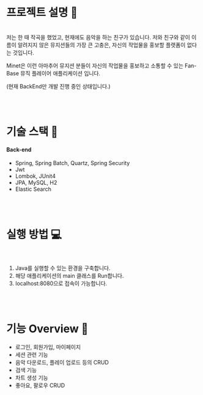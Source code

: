 # 프로젝트 설명 🎵

<br/>
 저는 한 때 작곡을 했었고, 현재에도 음악을 하는 친구가 있습니다. 저와 친구와 같이 이름이 알려지지 않은 뮤지션들의 가장 큰 고충은, 자신의 작업물을 홍보할 플랫폼이 없다는 것입니다.
 
 Minet은 이런 아마추어 뮤지션 분들이 자신의 작업물을 홍보하고 소통할 수 있는 Fan-Base 뮤직 플레이어 애플리케이션 입니다.
 
 (현재 BackEnd만 개발 진행 중인 상태입니다.)

<br/>
<br/>

# 기술 스택 📃


#### Back-end
+ Spring, Spring Batch, Quartz, Spring Security
+ Jwt
+ Lombok, JUnit4
+ JPA, MySQL, H2
+ Elastic Search

<br/>
<br/>

# 실행 방법 💻

<br/>

1. Java를 실행할 수 있는 환경을 구축합니다.
2. 해당 애플리케이션의 main 클래스를 Run합니다.
3. localhost:8080으로 접속이 가능합니다.

<br/>
<br/>

# 기능 Overview 📇

- 로그인, 회원가입, 마이페이지
- 세션 관련 기능
- 음악 다운로드, 플레이 업로드 등의 CRUD
- 검색 기능
- 차트 생성 기능
- 좋아요, 팔로우 CRUD

<br/>
<br/>
